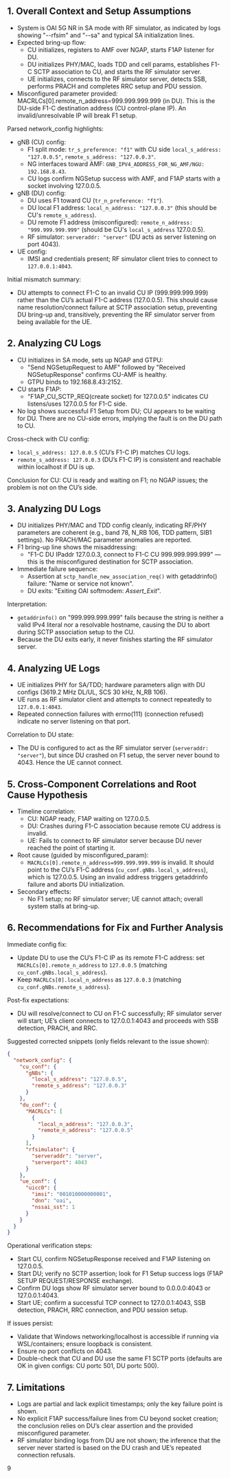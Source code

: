 ## 1. Overall Context and Setup Assumptions

- System is OAI 5G NR in SA mode with RF simulator, as indicated by logs showing "--rfsim" and "--sa" and typical SA initialization lines.
- Expected bring-up flow:
  - CU initializes, registers to AMF over NGAP, starts F1AP listener for DU.
  - DU initializes PHY/MAC, loads TDD and cell params, establishes F1-C SCTP association to CU, and starts the RF simulator server.
  - UE initializes, connects to the RF simulator server, detects SSB, performs PRACH and completes RRC setup and PDU session.
- Misconfigured parameter provided: MACRLCs[0].remote_n_address=999.999.999.999 (in DU). This is the DU-side F1-C destination address (CU control-plane IP). An invalid/unresolvable IP will break F1 setup.

Parsed network_config highlights:
- gNB (CU) config:
  - F1 split mode: `tr_s_preference: "f1"` with CU side `local_s_address: "127.0.0.5"`, `remote_s_address: "127.0.0.3"`.
  - NG interfaces toward AMF: `GNB_IPV4_ADDRESS_FOR_NG_AMF/NGU: 192.168.8.43`.
  - CU logs confirm NGSetup success with AMF, and F1AP starts with a socket involving 127.0.0.5.
- gNB (DU) config:
  - DU uses F1 toward CU (`tr_n_preference: "f1"`).
  - DU local F1 address: `local_n_address: "127.0.0.3"` (this should be CU's `remote_s_address`).
  - DU remote F1 address (misconfigured): `remote_n_address: "999.999.999.999"` (should be CU's `local_s_address` 127.0.0.5).
  - RF simulator: `serveraddr: "server"` (DU acts as server listening on port 4043).
- UE config:
  - IMSI and credentials present; RF simulator client tries to connect to `127.0.0.1:4043`.

Initial mismatch summary:
- DU attempts to connect F1-C to an invalid CU IP (999.999.999.999) rather than the CU’s actual F1-C address (127.0.0.5). This should cause name resolution/connect failure at SCTP association setup, preventing DU bring-up and, transitively, preventing the RF simulator server from being available for the UE.

## 2. Analyzing CU Logs

- CU initializes in SA mode, sets up NGAP and GTPU:
  - "Send NGSetupRequest to AMF" followed by "Received NGSetupResponse" confirms CU-AMF is healthy.
  - GTPU binds to 192.168.8.43:2152.
- CU starts F1AP:
  - "F1AP_CU_SCTP_REQ(create socket) for 127.0.0.5" indicates CU listens/uses 127.0.0.5 for F1-C side.
- No log shows successful F1 Setup from DU; CU appears to be waiting for DU. There are no CU-side errors, implying the fault is on the DU path to CU.

Cross-check with CU config:
- `local_s_address: 127.0.0.5` (CU’s F1-C IP) matches CU logs.
- `remote_s_address: 127.0.0.3` (DU’s F1-C IP) is consistent and reachable within localhost if DU is up.

Conclusion for CU: CU is ready and waiting on F1; no NGAP issues; the problem is not on the CU’s side.

## 3. Analyzing DU Logs

- DU initializes PHY/MAC and TDD config cleanly, indicating RF/PHY parameters are coherent (e.g., band 78, N_RB 106, TDD pattern, SIB1 settings). No PRACH/MAC parameter anomalies are reported.
- F1 bring-up line shows the misaddressing:
  - "F1-C DU IPaddr 127.0.0.3, connect to F1-C CU 999.999.999.999" — this is the misconfigured destination for SCTP association.
- Immediate failure sequence:
  - Assertion at `sctp_handle_new_association_req()` with getaddrinfo() failure: "Name or service not known".
  - DU exits: "Exiting OAI softmodem: _Assert_Exit_".

Interpretation:
- `getaddrinfo()` on "999.999.999.999" fails because the string is neither a valid IPv4 literal nor a resolvable hostname, causing the DU to abort during SCTP association setup to the CU.
- Because the DU exits early, it never finishes starting the RF simulator server.

## 4. Analyzing UE Logs

- UE initializes PHY for SA/TDD; hardware parameters align with DU configs (3619.2 MHz DL/UL, SCS 30 kHz, N_RB 106).
- UE runs as RF simulator client and attempts to connect repeatedly to `127.0.0.1:4043`.
- Repeated connection failures with errno(111) (connection refused) indicate no server listening on that port.

Correlation to DU state:
- The DU is configured to act as the RF simulator server (`serveraddr: "server"`), but since DU crashed on F1 setup, the server never bound to 4043. Hence the UE cannot connect.

## 5. Cross-Component Correlations and Root Cause Hypothesis

- Timeline correlation:
  - CU: NGAP ready, F1AP waiting on 127.0.0.5.
  - DU: Crashes during F1-C association because remote CU address is invalid.
  - UE: Fails to connect to RF simulator server because DU never reached the point of starting it.
- Root cause (guided by misconfigured_param):
  - `MACRLCs[0].remote_n_address=999.999.999.999` is invalid. It should point to the CU’s F1-C address (`cu_conf.gNBs.local_s_address`), which is 127.0.0.5. Using an invalid address triggers getaddrinfo failure and aborts DU initialization.
- Secondary effects:
  - No F1 setup; no RF simulator server; UE cannot attach; overall system stalls at bring-up.

## 6. Recommendations for Fix and Further Analysis

Immediate config fix:
- Update DU to use the CU’s F1-C IP as its remote F1-C address: set `MACRLCs[0].remote_n_address` to `127.0.0.5` (matching `cu_conf.gNBs.local_s_address`).
- Keep `MACRLCs[0].local_n_address` as `127.0.0.3` (matching `cu_conf.gNBs.remote_s_address`).

Post-fix expectations:
- DU will resolve/connect to CU on F1-C successfully; RF simulator server will start; UE’s client connects to 127.0.0.1:4043 and proceeds with SSB detection, PRACH, and RRC.

Suggested corrected snippets (only fields relevant to the issue shown):

```json
{
  "network_config": {
    "cu_conf": {
      "gNBs": {
        "local_s_address": "127.0.0.5",
        "remote_s_address": "127.0.0.3"
      }
    },
    "du_conf": {
      "MACRLCs": [
        {
          "local_n_address": "127.0.0.3",
          "remote_n_address": "127.0.0.5"  
        }
      ],
      "rfsimulator": {
        "serveraddr": "server",
        "serverport": 4043
      }
    },
    "ue_conf": {
      "uicc0": {
        "imsi": "001010000000001",
        "dnn": "oai",
        "nssai_sst": 1
      }
    }
  }
}
```

Operational verification steps:
- Start CU, confirm NGSetupResponse received and F1AP listening on 127.0.0.5.
- Start DU; verify no SCTP assertion; look for F1 Setup success logs (F1AP SETUP REQUEST/RESPONSE exchange).
- Confirm DU logs show RF simulator server bound to 0.0.0.0:4043 or 127.0.0.1:4043.
- Start UE; confirm a successful TCP connect to 127.0.0.1:4043, SSB detection, PRACH, RRC connection, and PDU session setup.

If issues persist:
- Validate that Windows networking/localhost is accessible if running via WSL/containers; ensure loopback is consistent.
- Ensure no port conflicts on 4043.
- Double-check that CU and DU use the same F1 SCTP ports (defaults are OK in given configs: CU portc 501, DU portc 500).

## 7. Limitations

- Logs are partial and lack explicit timestamps; only the key failure point is shown.
- No explicit F1AP success/failure lines from CU beyond socket creation; the conclusion relies on DU’s clear assertion and the provided misconfigured parameter.
- RF simulator binding logs from DU are not shown; the inference that the server never started is based on the DU crash and UE’s repeated connection refusals.

9